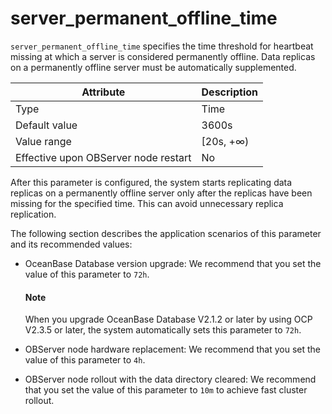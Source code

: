 # server_permanent_offline_time

`server_permanent_offline_time` specifies the time threshold for heartbeat missing at which a server is considered permanently offline. Data replicas on a permanently offline server must be automatically supplemented.

| **Attribute** | **Description** |
|------------------|------------|
| Type | Time |
| Default value | 3600s |
| Value range | \[20s, +∞) |
| Effective upon OBServer node restart | No |

After this parameter is configured, the system starts replicating data replicas on a permanently offline server only after the replicas have been missing for the specified time. This can avoid unnecessary replica replication.

The following section describes the application scenarios of this parameter and its recommended values:

* OceanBase Database version upgrade: We recommend that you set the value of this parameter to `72h`.

  <main id="notice" type='explain'>
    <h4>Note</h4>
    <p>When you upgrade OceanBase Database V2.1.2 or later by using OCP V2.3.5 or later, the system automatically sets this parameter to <code>72h</code>. </p>
  </main>

* OBServer node hardware replacement: We recommend that you set the value of this parameter to `4h`.

* OBServer node rollout with the data directory cleared: We recommend that you set the value of this parameter to `10m` to achieve fast cluster rollout.
